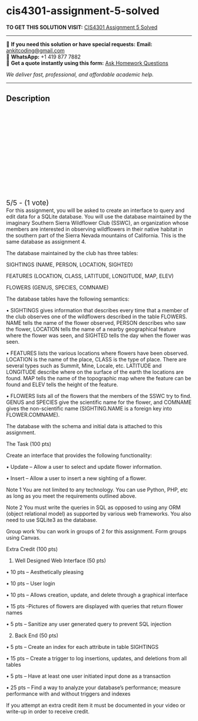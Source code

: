 # cis4301-assignment-5-solved
**TO GET THIS SOLUTION VISIT:** [CIS4301 Assignment 5 Solved](https://www.ankitcodinghub.com/product/cis4301-alin-dobra-solved-3/)


---

📩 **If you need this solution or have special requests:** **Email:** ankitcoding@gmail.com  
📱 **WhatsApp:** +1 419 877 7882  
📄 **Get a quote instantly using this form:** [Ask Homework Questions](https://www.ankitcodinghub.com/services/ask-homework-questions/)

*We deliver fast, professional, and affordable academic help.*

---

<h2>Description</h2>



<div class="kk-star-ratings kksr-auto kksr-align-center kksr-valign-top" data-payload="{&quot;align&quot;:&quot;center&quot;,&quot;id&quot;:&quot;110095&quot;,&quot;slug&quot;:&quot;default&quot;,&quot;valign&quot;:&quot;top&quot;,&quot;ignore&quot;:&quot;&quot;,&quot;reference&quot;:&quot;auto&quot;,&quot;class&quot;:&quot;&quot;,&quot;count&quot;:&quot;1&quot;,&quot;legendonly&quot;:&quot;&quot;,&quot;readonly&quot;:&quot;&quot;,&quot;score&quot;:&quot;5&quot;,&quot;starsonly&quot;:&quot;&quot;,&quot;best&quot;:&quot;5&quot;,&quot;gap&quot;:&quot;4&quot;,&quot;greet&quot;:&quot;Rate this product&quot;,&quot;legend&quot;:&quot;5\/5 - (1 vote)&quot;,&quot;size&quot;:&quot;24&quot;,&quot;title&quot;:&quot;CIS4301 Assignment 5 Solved&quot;,&quot;width&quot;:&quot;138&quot;,&quot;_legend&quot;:&quot;{score}\/{best} - ({count} {votes})&quot;,&quot;font_factor&quot;:&quot;1.25&quot;}">

<div class="kksr-stars">

<div class="kksr-stars-inactive">
            <div class="kksr-star" data-star="1" style="padding-right: 4px">


<div class="kksr-icon" style="width: 24px; height: 24px;"></div>
        </div>
            <div class="kksr-star" data-star="2" style="padding-right: 4px">


<div class="kksr-icon" style="width: 24px; height: 24px;"></div>
        </div>
            <div class="kksr-star" data-star="3" style="padding-right: 4px">


<div class="kksr-icon" style="width: 24px; height: 24px;"></div>
        </div>
            <div class="kksr-star" data-star="4" style="padding-right: 4px">


<div class="kksr-icon" style="width: 24px; height: 24px;"></div>
        </div>
            <div class="kksr-star" data-star="5" style="padding-right: 4px">


<div class="kksr-icon" style="width: 24px; height: 24px;"></div>
        </div>
    </div>

<div class="kksr-stars-active" style="width: 138px;">
            <div class="kksr-star" style="padding-right: 4px">


<div class="kksr-icon" style="width: 24px; height: 24px;"></div>
        </div>
            <div class="kksr-star" style="padding-right: 4px">


<div class="kksr-icon" style="width: 24px; height: 24px;"></div>
        </div>
            <div class="kksr-star" style="padding-right: 4px">


<div class="kksr-icon" style="width: 24px; height: 24px;"></div>
        </div>
            <div class="kksr-star" style="padding-right: 4px">


<div class="kksr-icon" style="width: 24px; height: 24px;"></div>
        </div>
            <div class="kksr-star" style="padding-right: 4px">


<div class="kksr-icon" style="width: 24px; height: 24px;"></div>
        </div>
    </div>
</div>


<div class="kksr-legend" style="font-size: 19.2px;">
            5/5 - (1 vote)    </div>
    </div>
For this assignment, you will be asked to create an interface to query and edit data for a SQLite database. You will use the database maintained by the imaginary Southern Sierra Wildflower Club (SSWC), an organization whose members are interested in observing wildflowers in their native habitat in the southern part of the Sierra Nevada mountains of California. This is the same database as assignment 4.

The database maintained by the club has three tables:

SIGHTINGS (NAME, PERSON, LOCATION, SIGHTED)

FEATURES (LOCATION, CLASS, LATITUDE, LONGITUDE, MAP, ELEV)

FLOWERS (GENUS, SPECIES, COMNAME)

The database tables have the following semantics:

• SIGHTINGS gives information that describes every time that a member of the club observes one of the wildflowers described in the table FLOWERS. NAME tells the name of the flower observed, PERSON describes who saw the flower, LOCATION tells the name of a nearby geographical feature where the flower was seen, and SIGHTED tells the day when the flower was seen.

• FEATURES lists the various locations where flowers have been observed. LOCATION is the name of the place, CLASS is the type of place. There are several types such as Summit, Mine, Locale, etc. LATITUDE and LONGITUDE describe where on the surface of the earth the locations are found. MAP tells the name of the topographic map where the feature can be found and ELEV tells the height of the feature.

• FLOWERS lists all of the flowers that the members of the SSWC try to find. GENUS and SPECIES give the scientific name for the flower, and COMNAME gives the non-scientific name (SIGHTING.NAME is a foreign key into FLOWER.COMNAME).

The database with the schema and initial data is attached to this assignment.

The Task (100 pts)

Create an interface that provides the following functionality:

• Update – Allow a user to select and update flower information.

• Insert – Allow a user to insert a new sighting of a flower.

Note 1 You are not limited to any technology. You can use Python, PHP, etc as long as you meet the requirements outlined above.

Note 2 You must write the queries in SQL as opposed to using any ORM (object relational model) as supported by various web frameworks. You also need to use SQLite3 as the database.

Group work You can work in groups of 2 for this assignment. Form groups using Canvas.

Extra Credit (100 pts)

1) Well Designed Web Interface (50 pts)

• 10 pts – Aesthetically pleasing

• 10 pts – User login

• 10 pts – Allows creation, update, and delete through a graphical interface

• 15 pts -Pictures of flowers are displayed with queries that return flower names

• 5 pts – Sanitize any user generated query to prevent SQL injection

2) Back End (50 pts)

• 5 pts – Create an index for each attribute in table SIGHTINGS

• 15 pts – Create a trigger to log insertions, updates, and deletions from all tables

• 5 pts – Have at least one user initiated input done as a transaction

• 25 pts – Find a way to analyze your database’s performance; measure performance with and without triggers and indexes

If you attempt an extra credit item it must be documented in your video or write-up in order to receive credit.
